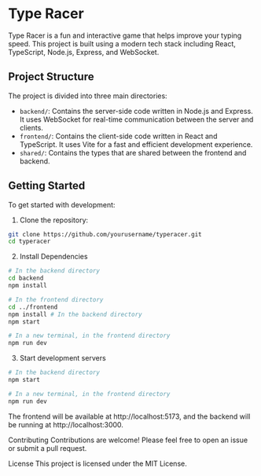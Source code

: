 # Type Racer

Type Racer is a fun and interactive game that helps improve your typing speed. This project is built using a modern tech stack including React, TypeScript, Node.js, Express, and WebSocket.

## Project Structure

The project is divided into three main directories:

- `backend/`: Contains the server-side code written in Node.js and Express. It uses WebSocket for real-time communication between the server and clients.
- `frontend/`: Contains the client-side code written in React and TypeScript. It uses Vite for a fast and efficient development experience.
- `shared/`: Contains the types that are shared between the frontend and backend.

## Getting Started

To get started with development:

1. Clone the repository:

```sh
git clone https://github.com/yourusername/typeracer.git
cd typeracer
```

2. Install Dependencies

```sh
# In the backend directory
cd backend
npm install

# In the frontend directory
cd ../frontend
npm install # In the backend directory
npm start

# In a new terminal, in the frontend directory
npm run dev
```

3. Start development servers

```sh
# In the backend directory
npm start

# In a new terminal, in the frontend directory
npm run dev
```

The frontend will be available at http://localhost:5173, and the backend will be running at http://localhost:3000.

Contributing
Contributions are welcome! Please feel free to open an issue or submit a pull request.

License
This project is licensed under the MIT License.

